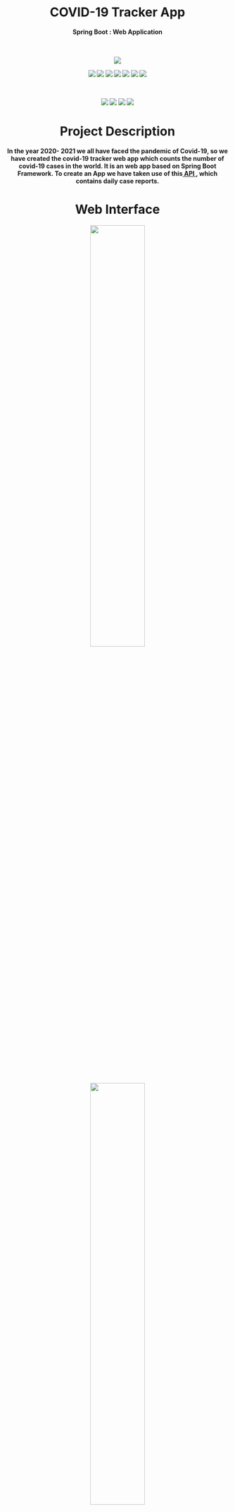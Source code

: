 <h1 align="center" style="font-weight:bold"> COVID-19 Tracker App</h1>
<p align="center"><b>Spring Boot : Web Application<b></p>
<br>
<br>
<div align="center">
<a href="https://github.com/amino19/covid19-tracker"><img src="https://badges.frapsoft.com/os/v1/open-source.svg?v=103"></a>

<a href="https://github.com/amino19/covid19-tracker/watchers"><img src="https://img.shields.io/github/watchers/felixfaisal/formica?style=flat"></a> 
<a href="https://github.com/amino19/covid19-tracker/graphs/contributors"><img src="https://img.shields.io/github/contributors/felixfaisal/formica?color=brightgreen"></a>
<a href="https://github.com/amino19/covid19-tracker/stargazers"><img src="https://img.shields.io/github/stars/felixfaisal/formica?color=0059b3"></a>
<a href="https://github.com/amino19/covid19-tracker/network/members"><img src="https://img.shields.io/github/forks/felixfaisal/formica?color=yellow"></a>
<a href="https://github.com/amino19/covid19-tracker/issues"><img src="https://img.shields.io/github/issues/felixfaisal/formica?color=0059b3"></a>
<a href="https://github.com/amino19/covid19-tracker/pulls"><img src="https://img.shields.io/github/issues-pr/felixfaisal/formica?color=brightgreen"></a>
<a href="https://github.com/amino19/covid19-tracker/pulls?q=is%3Apr+is%3Aclosed"><img src="https://img.shields.io/github/issues-pr-closed-raw/felixfaisal/formica?color=0059b3"></a> 
</div>
<br>

<p align="center">
<img src="https://img.shields.io/badge/HTML5-E34F26?style=for-the-badge&logo=html5&logoColor=white"/>
  <img src="https://img.shields.io/badge/CSS3-1572B6?style=for-the-badge&logo=css3&logoColor=white"/>
   <img src="https://img.shields.io/badge/JavaScript-F7DF1E?style=for-the-badge&logo=javascript&logoColor=black"/>
 <img src="https://res.cloudinary.com/practicaldev/image/fetch/s--KR6jSVNe--/c_limit%2Cf_auto%2Cfl_progressive%2Cq_auto%2Cw_880/https://img.shields.io/badge/Java-ED8B00%3Fstyle%3Dfor-the-badge%26logo%3Djava%26logoColor%3Dwhite"/>
</p>

<h1 align="center" style="font-weight:bold">Project Description</h1>
<p align="center">
In the year 2020- 2021 we all have faced the pandemic of Covid-19, so we have created the covid-19 tracker web app which counts the number of covid-19 cases in the world. It is an web app based on Spring Boot Framework. To create an App we have taken use of this<a href="https://github.com/CSSEGISandData/COVID-19/tree/master/csse_covid_19_data"> API </a>, which contains daily case reports. 
</p>

<h1 align="center" style="font-weight:bold">Web Interface</h1>
<p align="center">
  <img width="49.5%" src="https://user-images.githubusercontent.com/75872316/121746758-fc2c7d00-cb23-11eb-8c36-79f6b4211b50.png" />
</p>
<p align="center">
  <img width="49.5%" src="https://user-images.githubusercontent.com/75872316/121749297-0d778880-cb28-11eb-8e11-5d9213463ef4.png"/>
</p>

<h1 align="center" style="font-weight:bold">Contribution Guidelines 🏗</h1>
Are we missing any of your favorite features, which you think you can add to it❓ We invite you to contribute to this project and improve it further

To start contributing, follow the below guidelines: 

🌟 Star the project to bookmark and appreciate the work.

<h2 align="left" style="font-weight:bold">🌱 Getting Started </h2>

### Setup the repository to your local environment.

**1.** `Fork` the repository: Creates a replica of repository to your local environment.

**2.** Local Machine setup:- 
 ```git
  git config --global user.name "GITHUB_USER_NAME"
  ```
Enter your github user name instead of **GITHUB_USER_NAME**.

 ```git
  git config --global user.email "email@gmail.com"
  ```
Enter your email linked to github account instead of **email@gmail.com**.

```git
  git config -l
  ```

**3.** Clone the repository - 

Downloads all repo files to your machine, using:-
```git
   git clone https://github.com/YOUR-USERNAME/covid19-tracker
   ```
   - Enter user_name
   - Press ok
   - Enter **access token** instead of password
   - Press ok

**4.** Set working directory to the root directory of the project.
```sh
  cd covid19-tracker/
```

**5.** Cheers! 🎉 Now the repository has been setup in your local machine. Open your editor and start coding, & for visual studio code, run command in terminal:-
```sh
code .
```

**6.** Add a reference(remote) to the original repository.
```
git remote add upstream https://github.com/amino19/covid19-tracker.git
```

**7.** Perform your desired changes to the code base.


**8.** Track your changes ✅

```
git add . 
```

**9.** Commit your changes.

```
git commit -m "Relevant message"
```

**10.** Check for your changes.

```
git status
```

**11.** Push the committed changes in your feature branch to your remote repo.

```
git push -u origin <your_branch_name>
```

**12.** To create a pull request, click on `compare and pull requests`. Please ensure you compare your feature branch to the desired branch of the repo you are suppose to make a PR to.

**13.** Add appropriate title and description to your pull request explaining your changes and efforts done.

**14.** Click on `Create Pull Request`.

**15.** Voila ❗️ You have made a PR to the website 💥 . Sit back patiently and relax while the project maintainers review your PR. Please understand, at timesthe time taken to review a PR can vary from a few hours to a few days.

**NOTE:**
- If there is no tracking information for the current branch. Please specify which branch you want to merge with. See git-pull(1) for details.
```sh
git pull
```
- If you wish to set tracking information for this branch you can do so with:
```sh
git branch --set-upstream-to=/ main
```
- Check the remotes for this repository.

```
git remote -v
```
<h2 align="center" style="font-weight:bold">🌈 Contributors</h2>
<p align="center">
We're thanking all the amazing cotributors for their time & efforts.
</p>


<h1 align="center" style="font-weight:bold"> License</h1>
<p align="center">
<a href="https://github.com/amino19/covid19-tracker/blob/master/LICENSE"></p>
<h5 align="center"><b>Eclipse Public License 2.0</b></a>

